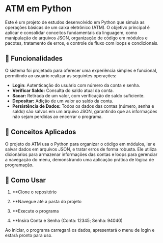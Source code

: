 # ATM em Python

Este é um projeto de estudos desenvolvido em Python que simula as operações básicas de um caixa eletrônico (ATM). O objetivo principal é aplicar e consolidar conceitos fundamentais da linguagem, como manipulação de arquivos JSON, organização de código em módulos e pacotes, tratamento de erros, e controle de fluxo com loops e condicionais.

## 🚀 Funcionalidades

O sistema foi projetado para oferecer uma experiência simples e funcional, permitindo ao usuário realizar as seguintes operações:

- **Login:** Autenticação do usuário com número da conta e senha.
- **Verificar Saldo:** Consulta do saldo atual da conta.
- **Sacar:** Retirada de um valor, com verificação de saldo suficiente.
- **Depositar:** Adição de um valor ao saldo da conta.
- **Persistência de Dados:** Todos os dados das contas (número, senha e saldo) são salvos em um arquivo JSON, garantindo que as informações não sejam perdidas ao encerrar o programa.

## 🧠 Conceitos Aplicados

O projeto do ATM usa o Python para organizar o código em módulos, ler e salvar dados em arquivos JSON, e tratar erros de forma robusta. Ele utiliza dicionários para armazenar informações das contas e loops para gerenciar a navegação do menu, demonstrando uma aplicação prática de lógica de programação.

## 📝 Como Usar

1.  **Clone o repositório

2.  **Navegue até a pasta do projeto

3.  **Execute o programa

4.  **Insira Conta e Senha (Conta: 12345; Senha: 94040)


Ao iniciar, o programa carregará os dados, apresentará o menu de login e estará pronto para uso.
